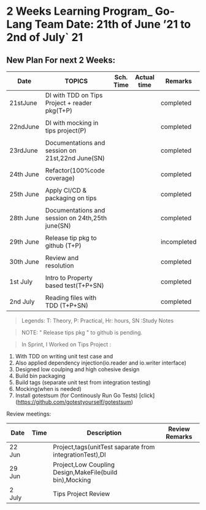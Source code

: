 # 2 Weeks Learning Program_ Go-Lang Team 	            Date: 21th of June ’21 to 2nd of July` 21


## New Plan For next 2 Weeks: 

| Date    |                       TOPICS                    |Sch. Time | Actual time | Remarks      | 
| ------- | ----------------------------------------------- |--------- |------------ |------------  |
|21stJune | DI with TDD on Tips Project + reader pkg(T+P)   |          |             |  completed   |
|         |                                                 |          |     	       |              |
|22ndJune | DI with mocking in tips project(P)              |          |     	       |  completed   |
|         |                                                 |          |     	       |              |
|23rdJune | Documentations and session on 21st,22nd June(SN)|          |     	       |  completed   |
|         |                                                 |          |     	       |              |
|24th June| Refactor(100%code coverage)                     |          |             |  completed   |
|         |                                                 |          |     	       |              |
|25th June| Apply CI/CD & packaging on tips                 |          |     	       |  completed   |
|         |                                                 |          |     	       |              |
|28th June| Documentations and session on 24th,25th june(SN)|          |     	       |  completed   |
|         |                                                 |          |     	       |              |
|29th June|  Release tip pkg to github (T+P)                |          |     	       |  incompleted |
|         |                                                 |          |     	       |              |
|30th June|  Review and resolution                          |          |     	       |  completed   |
|         |                                                 |          |     	       |              |
|1st  July|  Intro to Property based test(T+P+SN)           |          |     	       |  completed   |
|         |                                                 |          |     	       |              |
|2nd  July|   Reading files with TDD (T+P+SN)               |          |     	       |  completed   |

>	Legends: T: Theory, P: Practical, Hr: hours, SN :Study Notes

>	NOTE: " Release tips pkg " to github is pending.

>	In Sprint, I Worked on Tips Project :
   1. With TDD on writing unit test case and 
   1. Also applied dependency injection(io.reader and io.writer interface) 
   1. Designed low coulping and high cohesive design
   1. Build bin packaging
   1. Build tags (separate unit test from integration testing)
   1. Mocking(when is needed)
   1. Install gotestsum (for Continously Run Go Tests) [click] (https://github.com/gotestyourself/gotestsum) 

Review meetings:

|Date    | Time | Description                                            | Review Remarks |
|--------|------|--------------------------------------------------------|----------------|
|22 Jun  |      | Project,tags(unitTest saparate from integrationTest),DI|     	          |       
|29 Jun  |      | Project,Low Coupling Design,MakeFile(build bin),Mocking|     	          |              
|2 July  |      | Tips Project Review                                    |     	          |              




